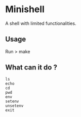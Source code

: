 # Minishell
A shell with limited functionalities.

## Usage
Run > make

## What can it do ?
    ls
    echo
    cd
    pwd
    env
    setenv
    unsetenv
    exit

